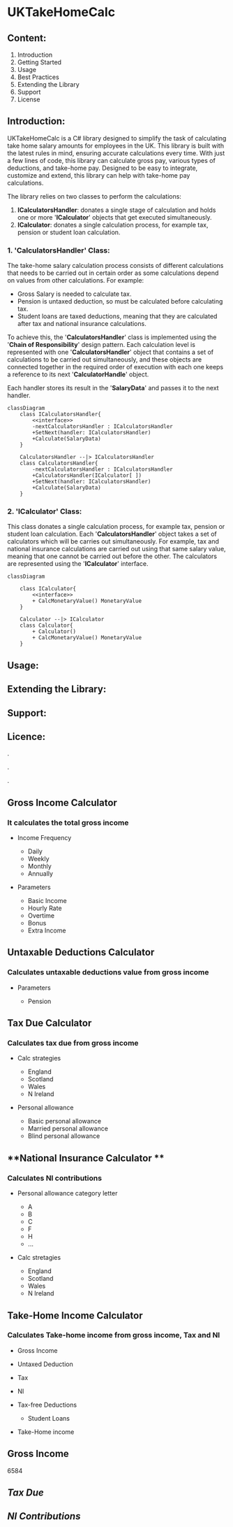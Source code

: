 # UKTakeHomeCalc

## Content:
1. Introduction
2. Getting Started
3. Usage
4. Best Practices
5. Extending the Library
6. Support
7. License


## **Introduction:**

UKTakeHomeCalc is a C# library designed to simplify the task of calculating take home salary amounts for employees in the UK. This library is built with the latest rules in mind, ensuring accurate calculations every time. With just a few lines of code, this library can calculate gross pay, various types of deductions, and take-home pay. Designed to be easy to integrate, customize and extend, this library can help with take-home pay calculations.


The library relies on two classes to perform the calculations:
1. **ICalculatorsHandler**: donates a single stage of calculation and holds one or more '**ICalculator**' objects that get executed simultaneously. 
1. **ICalculator**: donates a single calculation process, for example tax, pension or student loan calculation.

### 1. **'CalculatorsHandler' Class:**

The take-home salary calculation process consists of different calculations that needs to be carried out in certain order as some calculations depend on values from other calculations. For example:
* Gross Salary is needed to calculate tax.
* Pension is untaxed deduction, so must be calculated before calculating tax.
* Student loans are taxed deductions, meaning that they are calculated after tax and national insurance calculations.

To achieve this, the '**CalculatorsHandler**' class is implemented using the '**Chain of Responsibility**' design pattern. Each calculation level is represented with one '**CalculatorsHandler**' object that contains a set of calculations to be carried out simultaneously, and these objects are connected together in the required order of execution with each one keeps a reference to its next '**CalculatorHandle**' object.

Each handler stores its result in the '**SalaryData**' and passes it to the next handler.

```mermaid
classDiagram
    class ICalculatorsHandler{
        <<interface>>
        -nextCalculatorsHandler : ICalculatorsHandler
        +SetNext(handler: ICalculatorsHandler)
        +Calculate(SalaryData)
    }

    CalculatorsHandler --|> ICalculatorsHandler
    class CalculatorsHandler{
        -nextCalculatorsHandler : ICalculatorsHandler
        +CalculatorsHandler(ICalculator[ ])
        +SetNext(handler: ICalculatorsHandler)
        +Calculate(SalaryData)
    }
```
### 2. **'ICalculator' Class:**
 This class donates a single calculation process, for example tax, pension or student loan calculation. Each '**CalculatorsHandler**' object takes a set of calculators which will be carries out simultaneously. For example, tax and national insurance calculations are carried out using that same salary value, meaning that one cannot be carried out before the other. The calculators are represented using the '**ICalculator**' interface.

```mermaid
classDiagram
    
    class ICalculator{
        <<interface>>
        + CalcMonetaryValue() MonetaryValue
    }

    Calculator --|> ICalculator
    class Calculator{
        + Calculator()
        + CalcMonetaryValue() MonetaryValue
    }

```


## **Usage:**






## **Extending the Library:**


## **Support:**


## **Licence:**

.

.

.


## **Gross Income Calculator**

### It calculates the total gross income

- Income Frequency

	- Daily
	- Weekly
	- Monthly
	- Annually

- Parameters

	- Basic Income
	- Hourly Rate
	- Overtime
	- Bonus
	- Extra Income

## Untaxable Deductions Calculator

### Calculates untaxable deductions value from gross income

- Parameters

	- Pension

## **Tax Due Calculator**

### Calculates tax due from gross income

- Calc strategies 

	- England
	- Scotland
	- Wales
	- N Ireland

- Personal allowance

	- Basic personal allowance
	- Married personal allowance
	- Blind personal allowance

## **National Insurance Calculator **

### Calculates NI contributions

- Personal allowance category letter

	- A
	- B
	- C
	- F
	- H
	- ...

- Calc stretagies

	- England
	- Scotland
	- Wales
	- N Ireland

## **Take-Home Income Calculator**

### Calculates Take-home income from gross income, Tax and NI

- Gross Income
- Untaxed Deduction
- Tax
- NI
- Tax-free Deductions

	- Student Loans

- Take-Home income

## **Gross Income**

6584

## *Tax Due*

## *NI Contributions*

